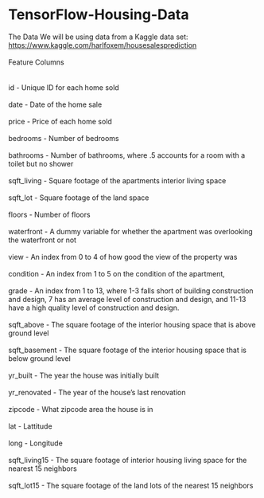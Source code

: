# TensorFlow-Housing-Data
The Data We will be using data from a Kaggle data set:  https://www.kaggle.com/harlfoxem/housesalesprediction<br></br>
Feature Columns<br></br>  
id - Unique ID for each home sold<br></br>
date - Date of the home sale<br></br>
price - Price of each home sold<br></br>
bedrooms - Number of bedrooms<br></br>
bathrooms - Number of bathrooms, where .5 accounts for a room with a toilet but no shower<br></br>
sqft_living - Square footage of the apartments interior living space<br></br>
sqft_lot - Square footage of the land space<br></br>
floors - Number of floors<br></br>
waterfront - A dummy variable for whether the apartment was overlooking the waterfront or not<br></br>
view - An index from 0 to 4 of how good the view of the property was<br></br>
condition - An index from 1 to 5 on the condition of the apartment,<br></br>
grade - An index from 1 to 13, where 1-3 falls short of building construction and design, 7 has an average level of construction and design, and 11-13 have a high quality level of construction and design.<br></br>
sqft_above - The square footage of the interior housing space that is above ground level<br></br>
sqft_basement - The square footage of the interior housing space that is below ground level<br></br>
yr_built - The year the house was initially built<br></br>
yr_renovated - The year of the house’s last renovation<br></br>
zipcode - What zipcode area the house is in<br></br>
lat - Lattitude<br></br>
long - Longitude<br></br>
sqft_living15 - The square footage of interior housing living space for the nearest 15 neighbors<br></br>
sqft_lot15 - The square footage of the land lots of the nearest 15 neighbors<br></br>
